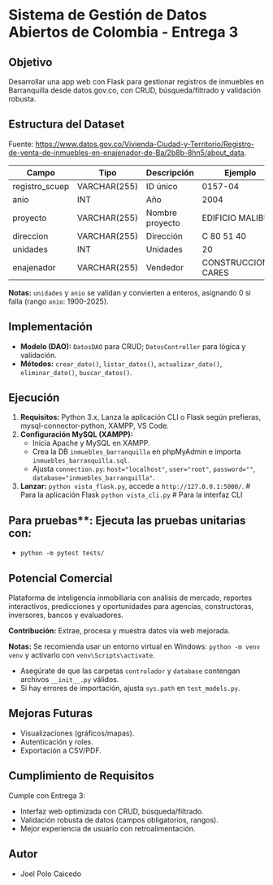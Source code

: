 # Sistema de Gestión de Datos Abiertos de Colombia - Entrega 3

## Objetivo
Desarrollar una app web con Flask para gestionar registros de inmuebles en Barranquilla desde datos.gov.co, con CRUD, búsqueda/filtrado y validación robusta.

## Estructura del Dataset
Fuente: https://www.datos.gov.co/Vivienda-Ciudad-y-Territorio/Registro-de-venta-de-inmuebles-en-enajenador-de-Ba/2b8b-8hn5/about_data.

| Campo         | Tipo      | Descripción           | Ejemplo      |
|---------------|-----------|-----------------------|--------------|
| registro_scuep| VARCHAR(255) | ID único             | 0157-04      |
| anio          | INT        | Año                   | 2004         |
| proyecto      | VARCHAR(255) | Nombre proyecto      | EDIFICIO MALIBU |
| direccion     | VARCHAR(255) | Dirección            | C 80 51 40   |
| unidades      | INT        | Unidades              | 20           |
| enajenador    | VARCHAR(255) | Vendedor             | CONSTRUCCIONES CARES |

**Notas:** `unidades` y `anio` se validan y convierten a enteros, asignando 0 si falla (rango `anio`: 1900-2025).

## Implementación
- **Modelo (DAO):** `DatosDAO` para CRUD; `DatosController` para lógica y validación.
- **Métodos:** `crear_dato()`, `listar_datos()`, `actualizar_dato()`, `eliminar_dato()`, `buscar_datos()`.

## Ejecución
1. **Requisitos:** Python 3.x, Lanza la aplicación CLI o Flask según prefieras, mysql-connector-python, XAMPP, VS Code.
2. **Configuración MySQL (XAMPP):**
   - Inicia Apache y MySQL en XAMPP.
   - Crea la DB `inmuebles_barranquilla` en phpMyAdmin e importa `inmuebles_barranquilla.sql`.
   - Ajusta `connection.py`: `host="localhost"`, `user="root"`, `password=""`, `database="inmuebles_barranquilla"`.
3. **Lanzar:** `python vista_flask.py`, accede a `http://127.0.0.1:5000/`. # Para la aplicación Flask
`python vista_cli.py` # Para la interfaz CLI

## Para pruebas**: Ejecuta las pruebas unitarias con:
- `python -m pytest tests/`

## Potencial Comercial
Plataforma de inteligencia inmobiliaria con análisis de mercado, reportes interactivos, predicciones y oportunidades para agencias, constructoras, inversores, bancos y evaluadores.

**Contribución:** Extrae, procesa y muestra datos vía web mejorada.

**Notas:** Se recomienda usar un entorno virtual en Windows: `python -m venv venv` y activarlo con `venv\Scripts\activate`.
- Asegúrate de que las carpetas `controlador` y `database` contengan archivos `__init__.py` válidos.
- Si hay errores de importación, ajusta `sys.path` en `test_models.py`.

## Mejoras Futuras
- Visualizaciones (gráficos/mapas).
- Autenticación y roles.
- Exportación a CSV/PDF.

## Cumplimiento de Requisitos
Cumple con Entrega 3:
- Interfaz web optimizada con CRUD, búsqueda/filtrado.
- Validación robusta de datos (campos obligatorios, rangos).
- Mejor experiencia de usuario con retroalimentación.



## Autor
* Joel Polo Caicedo